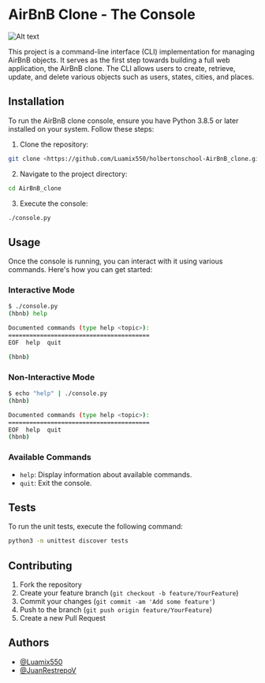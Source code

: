 
# AirBnB Clone - The Console

![Alt text](https://imgur.com/3oxzjru)

This project is a command-line interface (CLI) implementation for managing AirBnB objects. It serves as the first step towards building a full web application, the AirBnB clone. The CLI allows users to create, retrieve, update, and delete various objects such as users, states, cities, and places.

## Installation

To run the AirBnB clone console, ensure you have Python 3.8.5 or later installed on your system. Follow these steps:


1. Clone the repository:

```bash
git clone <https://github.com/Luamix550/holbertonschool-AirBnB_clone.git>
```

2. Navigate to the project directory:

```bash
cd AirBnB_clone
```

3. Execute the console:

```bash
./console.py
```

## Usage

Once the console is running, you can interact with it using various commands. Here's how you can get started:

### Interactive Mode

```bash
$ ./console.py
(hbnb) help

Documented commands (type help <topic>):
========================================
EOF  help  quit

(hbnb) 
```

### Non-Interactive Mode

```bash
$ echo "help" | ./console.py
(hbnb)

Documented commands (type help <topic>):
========================================
EOF  help  quit
(hbnb) 
```

### Available Commands

- `help`: Display information about available commands.
- `quit`: Exit the console.

## Tests

To run the unit tests, execute the following command:

```bash
python3 -m unittest discover tests
```

## Contributing

1. Fork the repository
2. Create your feature branch (`git checkout -b feature/YourFeature`)
3. Commit your changes (`git commit -am 'Add some feature'`)
4. Push to the branch (`git push origin feature/YourFeature`)
5. Create a new Pull Request



## Authors

- [@Luamix550](https://github.com/Luamix550)
- [@JuanRestrepoV](https://github.com/JuanRestrepoV)
